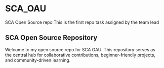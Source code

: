 # SCA_OAU
SCA Open Source repo
This is the first repo task assigned by the team lead
## SCA Open Source Repository  
Welcome to my open source repo for SCA OAU. This repository serves as the central hub for collaborative contributions, beginner-friendly projects, and community-driven learning.
